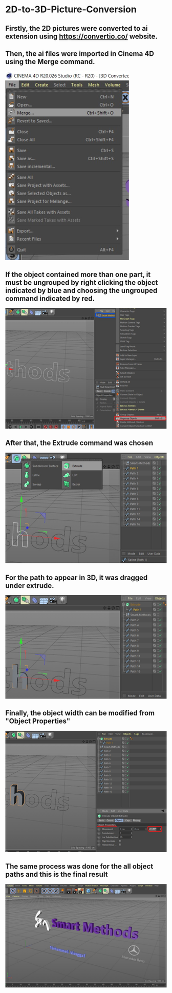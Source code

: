# 2D-to-3D-Picture-Conversion

## Firstly, the 2D pictures were converted to ai extension using https://convertio.co/ website.


## Then, the ai files were imported in Cinema 4D using the Merge command.
![](Steps%20Pictures/1.%20Merge%20Command.jpg)


## If the object contained more than one part, it must be ungrouped by right clicking the object indicated by blue and choosing the ungrouped command indicated by red.
![](Steps%20Pictures/2.%20Ungroup%20Objects.jpg)


## After that, the Extrude command was chosen
![](Steps%20Pictures/3.%20Extrude%20Command.jpg)


## For the path to appear in 3D, it was dragged under extrude.
![](Steps%20Pictures/4.%20Drag%20path%20under%20extrude.jpg)


## Finally, the object width can be modified from "Object Properties"
![](Steps%20Pictures/5.%20Object%20Properties.jpg)


## The same process was done for the all object paths and this is the final result
![](Steps%20Pictures/6.%20Final%20Result.jpg)
